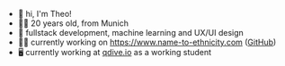 
- 👋 hi, I'm Theo!
- 🙋‍♂️ 20 years old, from Munich
- 🌱 fullstack development, machine learning and UX/UI design
- 👨‍💻 currently working on https://www.name-to-ethnicity.com ([GitHub](https://github.com/name-ethnicity-classifier))
- 🖥️ currently working at [qdive.io](https://www.qdive.io/) as a working student

<!--![theopfr's GitHub stats](https://github-readme-stats.vercel.app/api?username=theopfr&theme=tokyonight&show_icons=true&hide_border=true)-->
